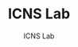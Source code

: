 ---
title: "ICNS Lab"
excerpt: "Department of Computer Science and Engineering"
header:
  teaser: /assets/images/icns.jpg
  image: /assets/images/icns.jpg
author: ICNS Lab
categories:
  - Computer
---
